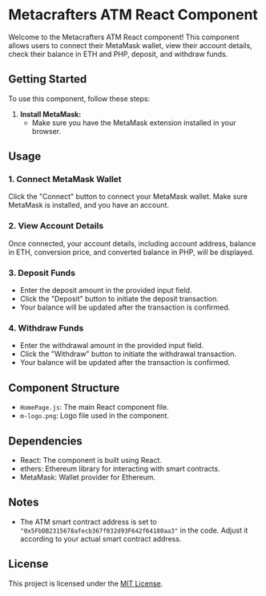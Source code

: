 
# Metacrafters ATM React Component

Welcome to the Metacrafters ATM React component! This component allows users to connect their MetaMask wallet, view their account details, check their balance in ETH and PHP, deposit, and withdraw funds.

## Getting Started

To use this component, follow these steps:

1. **Install MetaMask:**
   - Make sure you have the MetaMask extension installed in your browser.

## Usage

### 1. Connect MetaMask Wallet

Click the "Connect" button to connect your MetaMask wallet. Make sure MetaMask is installed, and you have an account.

### 2. View Account Details

Once connected, your account details, including account address, balance in ETH, conversion price, and converted balance in PHP, will be displayed.

### 3. Deposit Funds

- Enter the deposit amount in the provided input field.
- Click the "Deposit" button to initiate the deposit transaction.
- Your balance will be updated after the transaction is confirmed.

### 4. Withdraw Funds

- Enter the withdrawal amount in the provided input field.
- Click the "Withdraw" button to initiate the withdrawal transaction.
- Your balance will be updated after the transaction is confirmed.

## Component Structure

- `HomePage.js`: The main React component file.
- `m-logo.png`: Logo file used in the component.

## Dependencies

- React: The component is built using React.
- ethers: Ethereum library for interacting with smart contracts.
- MetaMask: Wallet provider for Ethereum.

## Notes

- The ATM smart contract address is set to `"0x5FbDB2315678afecb367f032d93F642f64180aa3"` in the code. Adjust it according to your actual smart contract address.

## License

This project is licensed under the [MIT License](LICENSE).

